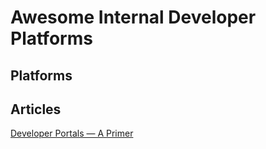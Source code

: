 # Awesome Internal Developer Platforms

## Platforms

## Articles
[Developer Portals — A Primer](https://medium.com/memory-leak/developer-portals-a-primer-3d189d061e9a)
